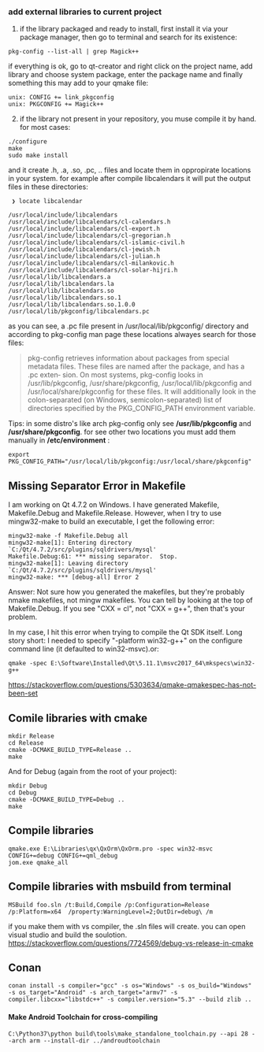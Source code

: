 ### add external libraries to current project
1. if the library packaged and ready to install, first install it via your package manager, then go to terminal and search for its existence:
```
pkg-config --list-all | grep Magick++  
```
if everything is ok, go to qt-creator and right click on the project name, add library and choose system package, enter the package name and finally something this may add to your qmake file:
```
unix: CONFIG += link_pkgconfig
unix: PKGCONFIG += Magick++
```

2. if the library not present in your repository, you muse compile it by hand. for most cases:
```
./configure
make 
sudo make install
```
and it create .h, .a, .so, .pc, .. files and locate them in oppropirate locations in your system. for example after compile libcalendars it will put the output files in these directories:
```
 ❯ locate libcalendar                                                                                                               

/usr/local/include/libcalendars
/usr/local/include/libcalendars/cl-calendars.h
/usr/local/include/libcalendars/cl-export.h
/usr/local/include/libcalendars/cl-gregorian.h
/usr/local/include/libcalendars/cl-islamic-civil.h
/usr/local/include/libcalendars/cl-jewish.h
/usr/local/include/libcalendars/cl-julian.h
/usr/local/include/libcalendars/cl-milankovic.h
/usr/local/include/libcalendars/cl-solar-hijri.h
/usr/local/lib/libcalendars.a
/usr/local/lib/libcalendars.la
/usr/local/lib/libcalendars.so
/usr/local/lib/libcalendars.so.1
/usr/local/lib/libcalendars.so.1.0.0
/usr/local/lib/pkgconfig/libcalendars.pc

```
as you can see, a .pc file present in /usr/local/lib/pkgconfig/ directory and according to pkg-config man page these locations alwayes search for those files:
>  pkg-config retrieves information about packages from special metadata files. These files are named after the package, and has a  .pc  exten‐
       sion.   On most systems, pkg-config looks in /usr/lib/pkgconfig, /usr/share/pkgconfig, /usr/local/lib/pkgconfig and /usr/local/share/pkgconfig for these files.  It will additionally look in the colon-separated (on Windows, semicolon-separated) list of  directories  specified  by
       the PKG_CONFIG_PATH environment variable.

Tips: in some distro's like arch pkg-config only see __/usr/lib/pkgconfig__ and __/usr/share/pkgconfig__. for see other two locations you must add them manually in __/etc/environment__ :
```
export PKG_CONFIG_PATH="/usr/local/lib/pkgconfig:/usr/local/share/pkgconfig"
```

## Missing Separator Error in Makefile
I am working on Qt 4.7.2 on Windows. I have generated Makefile, Makefile.Debug and Makefile.Release. However, when I try to use mingw32-make to build an executable, I get the following error:

```
mingw32-make -f Makefile.Debug all
mingw32-make[1]: Entering directory `C:/Qt/4.7.2/src/plugins/sqldrivers/mysql'
Makefile.Debug:61: *** missing separator.  Stop.
mingw32-make[1]: Leaving directory `C:/Qt/4.7.2/src/plugins/sqldrivers/mysql'
mingw32-make: *** [debug-all] Error 2
```

Answer:
Not sure how you generated the makefiles, but they're probably nmake makefiles, not mingw makefiles. You can tell by looking at the top of Makefile.Debug. If you see "CXX = cl", not "CXX = g++", then that's your problem.

In my case, I hit this error when trying to compile the Qt SDK itself. Long story short: I needed to specify "-platform win32-g++" on the configure command line (it defaulted to win32-msvc).or:
```
qmake -spec E:\Software\Installed\Qt\5.11.1\msvc2017_64\mkspecs\win32-g++
```
https://stackoverflow.com/questions/5303634/qmake-qmakespec-has-not-been-set

## Comile libraries with cmake
```
mkdir Release
cd Release
cmake -DCMAKE_BUILD_TYPE=Release ..
make
````
And for Debug (again from the root of your project):
```
mkdir Debug
cd Debug
cmake -DCMAKE_BUILD_TYPE=Debug ..
make
```

## Compile libraries
```
qmake.exe E:\Libraries\qx\QxOrm\QxOrm.pro -spec win32-msvc CONFIG+=debug CONFIG+=qml_debug
jom.exe qmake_all
```

## Compile libraries with msbuild from terminal
```
MSBuild foo.sln /t:Build,Compile /p:Configuration=Release /p:Platform=x64  /property:WarningLevel=2;OutDir=debug\ /m
```
if you make them with vs compiler, the .sln files will create. you can open visual studio and build the soulotion.
https://stackoverflow.com/questions/7724569/debug-vs-release-in-cmake

## Conan
```
conan install -s compiler="gcc" -s os="Windows" -s os_build="Windows" -s os_target="Android" -s arch_target="armv7" -s compiler.libcxx="libstdc++" -s compiler.version="5.3" --build zlib ..
```

#### Make Android Toolchain for cross-compiling
```
C:\Python37\python build\tools\make_standalone_toolchain.py --api 28 --arch arm --install-dir ../androudtoolchain
```

